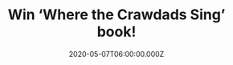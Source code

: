 ---
campaign-uuid: "c-693e6686-851b-4240-8c57-a2fa73b01c50"
type: "Competition"
category: "Gifts"
date: "2020-05-07T06:00:00.000Z"
end-date: "2020-06-07T23:59:00.000Z"
disable-form: false
is_promoted: false
has_entry_page: true
title: "Win ‘Where the Crawdads Sing’ book!"
competition-description: "<p>We have managed to get our hands on a copy of ‘Where\
  \ the Crawdads Sing’ to give away to one lucky member to win.This book is at once\
  \ an exquisite ode to the natural world, a heartbreaking coming-of-age story, and\
  \ a surprising tale of possible murder.</p>\n<p>Click below and it could be yours.</p>\n"
hero-header: "Win ‘Where the Crawdads Sing’ book!"
terms-confirmation: "N/A"
banner-img: "https://assets.expresslyapp.com/asset-cc3ee69b-5ecb-4512-b59f-092ca29eb28e.jpg"
logo-left-href: "http://club.expressly.io"
logo-left-image: "https://assets.expresslyapp.com/asset-00398ab2-2385-42ce-a61a-cf65f9816074.jpg"
logo-left-title: "Expressly club"
bg-image-hero: "https://assets.expresslyapp.com/asset-b45eef32-282f-4511-8547-b81cd72e1bea.jpg"
bg-image-first: "https://assets.expresslyapp.com/asset-b4aee971-901a-49f8-a1ce-974ca3e119ff.jpg"
section1-content: "<p> ‘Where the Crawdads Sing’ is a story lovingly told-one that\
  \ takes its time in developing its characters and setting, and in developing the\
  \ story. Is at once an exquisite ode to the natural world, a heartbreaking coming-of-age\
  \ story, and a surprising tale of possible murder.</p>\n<p>Click below for a chance\
  \ to win.</p>\n"
entry-title: "Win ‘Where the Crawdads Sing’ book!"
entry-content: "<p>Enter the draw to win ‘Where the Crawdads Sing’ book by completing\
  \ the form below before 23:59 on the 7th of June 2020.</p>\n"
has-winner: false
prize-description: "‘Where the Crawdads Sing’ book!"
special-conditions: "Multiple entries are allowed up to one every day.\r\n\r\nThis\
  \ competition is also available on: https://aaa.nme.com/competitions/where-the-crawdads-sing-book-giveaway"
country-restrictions:
- "GB"
---